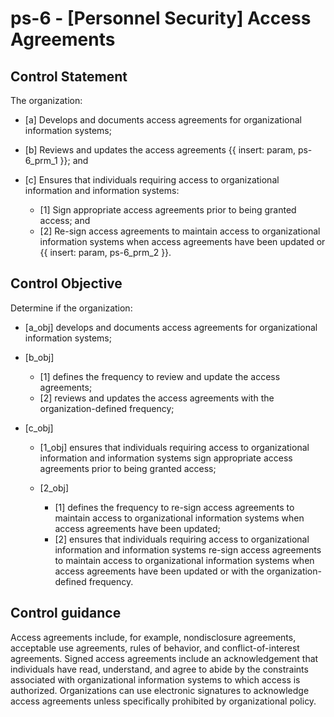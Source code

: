 # ps-6 - \[Personnel Security\] Access Agreements

## Control Statement

The organization:

- \[a\] Develops and documents access agreements for organizational information systems;

- \[b\] Reviews and updates the access agreements {{ insert: param, ps-6_prm_1 }}; and

- \[c\] Ensures that individuals requiring access to organizational information and information systems:

  - \[1\] Sign appropriate access agreements prior to being granted access; and
  - \[2\] Re-sign access agreements to maintain access to organizational information systems when access agreements have been updated or {{ insert: param, ps-6_prm_2 }}.

## Control Objective

Determine if the organization:

- \[a_obj\] develops and documents access agreements for organizational information systems;

- \[b_obj\]

  - \[1\] defines the frequency to review and update the access agreements;
  - \[2\] reviews and updates the access agreements with the organization-defined frequency;

- \[c_obj\]

  - \[1_obj\] ensures that individuals requiring access to organizational information and information systems sign appropriate access agreements prior to being granted access;
  - \[2_obj\]

    - \[1\] defines the frequency to re-sign access agreements to maintain access to organizational information systems when access agreements have been updated;
    - \[2\] ensures that individuals requiring access to organizational information and information systems re-sign access agreements to maintain access to organizational information systems when access agreements have been updated or with the organization-defined frequency.

## Control guidance

Access agreements include, for example, nondisclosure agreements, acceptable use agreements, rules of behavior, and conflict-of-interest agreements. Signed access agreements include an acknowledgement that individuals have read, understand, and agree to abide by the constraints associated with organizational information systems to which access is authorized. Organizations can use electronic signatures to acknowledge access agreements unless specifically prohibited by organizational policy.
